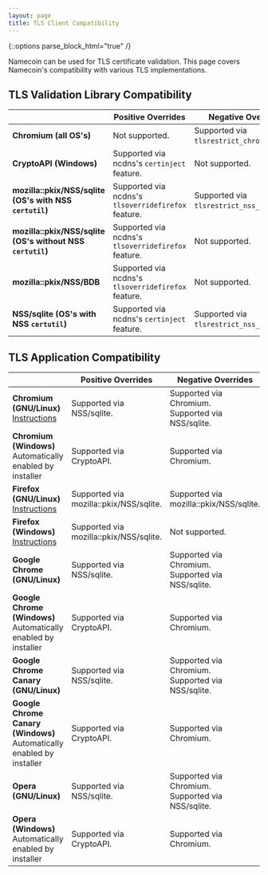 ```yaml
---
layout: page
title: TLS Client Compatibility
---
```


{::options parse_block_html="true" /}

Namecoin can be used for TLS certificate validation.  This page covers Namecoin's compatibility with various TLS implementations.

## TLS Validation Library Compatibility

|  | **Positive Overrides** | **Negative Overrides** |
---|------------------------|------------------------|
| **Chromium (all OS's)** | Not supported. | Supported via `tlsrestrict_chromium_tool`. |
| **CryptoAPI (Windows)** | Supported via ncdns's `certinject` feature. | Not supported. |
| **mozilla::pkix/NSS/sqlite (OS's with NSS `certutil`)** | Supported via ncdns's `tlsoverridefirefox` feature. | Supported via `tlsrestrict_nss_tool`. |
| **mozilla::pkix/NSS/sqlite (OS's without NSS `certutil`)** | Supported via ncdns's `tlsoverridefirefox` feature. | Not supported. |
| **mozilla::pkix/NSS/BDB** | Supported via ncdns's `tlsoverridefirefox` feature. | Not supported. |
| **NSS/sqlite (OS's with NSS `certutil`)** | Supported via ncdns's `certinject` feature. | Supported via `tlsrestrict_nss_tool`. |

## TLS Application Compatibility

|  | **Positive Overrides** | **Negative Overrides** |
---|------------------------|------------------------|
| **Chromium (GNU/Linux)**<br>[Instructions](chromium/gnu-linux/) | Supported via NSS/sqlite. | Supported via Chromium.<br>Supported via NSS/sqlite. |
| **Chromium (Windows)**<br>Automatically enabled by installer | Supported via CryptoAPI. | Supported via Chromium. |
| **Firefox (GNU/Linux)**<br>[Instructions](firefox/gnu-linux/) | Supported via mozilla::pkix/NSS/sqlite. | Supported via mozilla::pkix/NSS/sqlite. |
| **Firefox (Windows)**<br>[Instructions](firefox/windows/) | Supported via mozilla::pkix/NSS/sqlite. | Not supported. |
| **Google Chrome (GNU/Linux)** | Supported via NSS/sqlite. | Supported via Chromium.<br>Supported via NSS/sqlite. |
| **Google Chrome (Windows)**<br>Automatically enabled by installer | Supported via CryptoAPI. | Supported via Chromium. |
| **Google Chrome Canary (GNU/Linux)** | Supported via NSS/sqlite. | Supported via Chromium.<br>Supported via NSS/sqlite. |
| **Google Chrome Canary (Windows)**<br>Automatically enabled by installer | Supported via CryptoAPI. | Supported via Chromium. |
| **Opera (GNU/Linux)** | Supported via NSS/sqlite. | Supported via Chromium.<br>Supported via NSS/sqlite. |
| **Opera (Windows)**<br>Automatically enabled by installer | Supported via CryptoAPI. | Supported via Chromium. |

